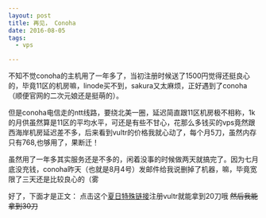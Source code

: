 ```yaml
---
layout: post
title: 再见， Conoha
date: 2016-08-05
tags:
  - vps

---
```


  不知不觉conoha的主机用了一年多了，当初注册时候送了1500円觉得还挺良心的，毕竟11区的机房嘛，linode买不到，sakura又太麻烦，正好遇到了conoha（顺便官网的二次元娘还是挺萌的）。

  但是conoha电信走的ntt线路，要绕北美一圈，延迟简直跟11区机房极不相称，1k的月供虽然算是11区的平均水平，可还是有些不甘心，花那么多钱买的vps竟然跟西海岸机房延迟差不多，后来看到vultr的价格我就心动了，每个月5刀，虽然内存只有768,也够用了，果断迁！

  虽然用了一年多其实服务还是不多的，闲着没事的时候做两天就搞完了。因为七月底没充钱，conoha昨天（也就是8月4号）发邮件给我说删掉了机器，嘛，毕竟宽限了三天还是比较良心的（雾

  好了，下面才是正文：
  点击这个[夏日特殊链接](http://www.vultr.com/?ref=6929938-3B)注册vultr就能拿到20刀哦 ~~然后我能拿到30刀~~
